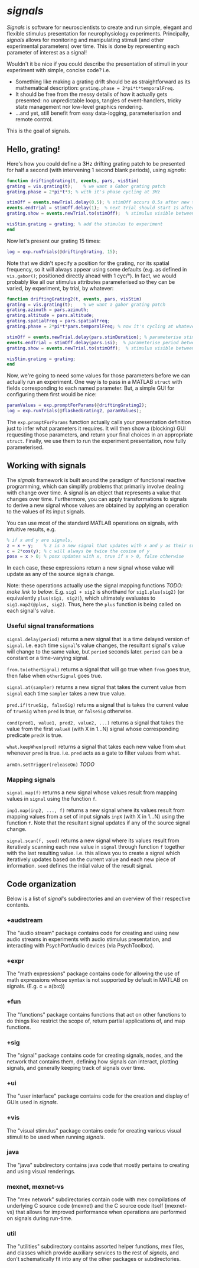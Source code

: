 # *signals*

*Signals* is software for neuroscientists to create and run simple, elegant and flexible stimulus presentation for neurophysiology experiments. Principally, *signals* allows for monitoring and 
manipulating stimuli (and other experimental parameters) over time. This is done by representing each parameter of interest as a signal!

Wouldn't it be nice if you could describe the presentation of stimuli in your experiment with simple, concise code? i.e.

* Something like making a grating drift should be as straightforward as its mathematical description: `grating.phase = 2*pi*t*temporalFreq`.
* It should be free from the messy details of how it actually gets presented: no unpredictable loops, tangles of event-handlers, tricky state management nor low-level graphics rendering.
* ...and yet, still benefit from easy data-logging, parameterisation and remote control.

This is the goal of signals.

## Hello, grating!

Here's how you could define a 3Hz drifting grating patch to be presented for half a second (with intervening 1 second blank periods), using *signals*:

```matlab
function driftingGrating(t, events, pars, visStim)
grating = vis.grating(t);    % we want a Gabor grating patch
grating.phase = 2*pi*t*3; % with it's phase cycling at 3Hz

stimOff = events.newTrial.delay(0.5); % stimOff occurs 0.5s after new trial starts
events.endTrial = stimOff.delay(1);  % next trial should start 1s after stimOff
grating.show = events.newTrial.to(stimOff);  % stimulus visible between trial onset & stimOff

visStim.grating = grating; % add the stimulus to experiment
end
```

Now let's present our grating 15 times:

```matlab
log = exp.runTrials(@driftingGrating, 15);
```

Note that we didn't specify a position for the grating, nor its spatial frequency, so it will always appear using some defaults (e.g. as defined in `vis.gabor()`; positioned directly ahead with 1 cyc/&deg;). In fact, we would probably like all our stimulus attributes parameterised so they can be varied, by experiment, by trial, by whatever:

```matlab
function driftingGrating2(t, events, pars, visStim)
grating = vis.grating(t);    % we want a gabor grating patch
grating.azimuth = pars.azimuth;
grating.altitude = pars.altitude;
grating.spatialFreq = pars.spatialFreq;
grating.phase = 2*pi*t*pars.temporalFreq; % now it's cycling at whatever pars.temporalFreq is

stimOff = events.newTrial.delay(pars.stimDuration); % parameterise stimulus duration
events.endTrial = stimOff.delay(pars.isi);  % parameterise period between stimuli
grating.show = events.newTrial.to(stimOff);  % stimulus visible between trial onset & stimOff

visStim.grating = grating;
end
```

Now, we're going to need some values for those parameters before we can actually run an experiment. One way is to pass in a MATLAB `struct` with fields corresponding to each named parameter. But, a simple GUI for configuring them first would be nice:

```matlab
paramValues = exp.promptForParams(@driftingGrating2);
log = exp.runTrials(@flashedGrating2, paramValues);
```

The `exp.promptForParams` function actually calls your presentation definition just to infer what parameters it requires. It will then show a (blocking) GUI requesting those parameters, and return your final choices in an appropriate `struct`. Finally, we use them to run the experiment presentation, now fully parameterised.

## Working with signals

The *signals* framework is built around the paradigm of functional reactive programming, which can simplify problems that primarily involve dealing with change over time. A signal is an object that represents a value that changes over time. Furthermore, you can apply transformations to signals to derive a new signal whose values are obtained by applying an operation to the values of its input signals.

You can use most of the standard MATLAB operations on signals, with intuitive results, e.g.

```matlab
% if x and y are signals,
z = x + y;    % z is a new signal that updates with x and y as their sum
c = 2*cos(y); % c will always be twice the cosine of y
posx = x > 0; % posx updates with x, true if x > 0, false otherwise
```
In each case, these expressions return a new signal whose value will update as any of the source signals change.

Note: these operations actually use the signal mapping functions *TODO: make link to below*. E.g. `sig1 + sig2` is shorthand for `sig1.plus(sig2)` (or equivalently `plus(sig1, sig2)`), which ultimately evaluates to `sig1.map2(@plus, sig2)`. Thus, here the `plus` function is being called on each signal's value.

### Useful signal transformations

`signal.delay(period)` returns a new signal that is a time delayed version of `signal`. I.e. each time `signal`'s value changes, the resultant signal's value will change to the same value, but `period` seconds later. `period` can be a constant or a time-varying signal.

`from.to(otherSignal)` returns a signal that will go true when `from` goes true, then false when `otherSignal` goes true.

`signal.at(sampler)` returns a new signal that takes the current value from `signal` each time `sampler` takes a new true value.

`pred.if(trueSig, falseSig)` returns a signal that is takes the current value of `trueSig` when `pred` is true, or `falseSig` otherwise.

`cond(pred1, value1, pred2, value2, ...)` returns a signal that takes the value from the first `valueX` (with X in 1...N) signal whose corresponding predicate `predX` is true.

`what.keepWhen(pred)` returns a signal that takes each new value from `what` whenever `pred` is true. i.e. `pred` acts as a gate to filter values from what.

`armOn.setTrigger(releaseOn)` *TODO*

### Mapping signals

`signal.map(f)` returns a new signal whose values result from mapping values in `signal` using the function `f`.

`inp1.map(inp2, ..., f)` returns a new signal where its values result from mapping values from a set of input signals `inpX` (with X in 1...N)  using the function `f`. Note that the resultant signal updates if any of the source signal change.

`signal.scan(f, seed)` returns a new signal where its values result from iteratively scanning each new value in `signal` through function `f` together with the last resulting value. i.e. this allows you to create a signal which iteratively updates based on the current value and each new piece of information. `seed` defines the intial value of the result signal.

## Code organization

Below is a list of *signal*'s subdirectories and an overview of their respective contents.

### +audstream

The "audio stream" package contains code for creating and using new audio streams in experiments with audio stimulus presentation, and interacting with PsychPortAudio devices (via PsychToolbox).


### +expr

The "math expressions" package contains code for allowing the use of math expressions whose syntax is not supported by default in MATLAB on signals.
(E.g. c = a(b:c))

### +fun

The "functions" package contains functions that act on other functions to do things like restrict the scope of, return partial applications of, and map functions. 


### +sig

The "signal" package contains code for creating signals, nodes, and the network that contains them, defining how signals can interact, plotting signals, and generally keeping track of signals over time.


### +ui

The "user interface" package contains code for the creation and display of GUIs used in *signals*.

### +vis 

The "visual stimulus" package contains code for creating various visual stimuli to be used when running *signals*.

### java

The "java" subdirectory contains java code that mostly pertains to creating and using visual renderings.

### mexnet, mexnet-vs

The "mex network" subdirectories contain code with mex compilations of underlying C source code (mexnet) and the C source code itself (mexnet-vs) that allows for improved performance when operations are performed on signals during run-time.

### util

The "utilities" subdirectory contains assorted helper functions, mex files, and classes which provide auxiliary services to the rest of *signals*, and don't schematically fit into any of the other packages or subdirectories. 